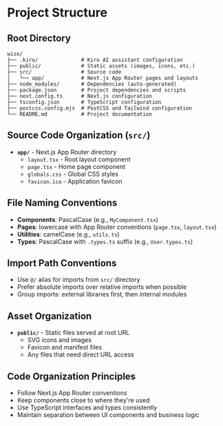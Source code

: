 # Project Structure

## Root Directory
```
wiso/
├── .kiro/              # Kiro AI assistant configuration
├── public/             # Static assets (images, icons, etc.)
├── src/                # Source code
│   └── app/            # Next.js App Router pages and layouts
├── node_modules/       # Dependencies (auto-generated)
├── package.json        # Project dependencies and scripts
├── next.config.ts      # Next.js configuration
├── tsconfig.json       # TypeScript configuration
├── postcss.config.mjs  # PostCSS and Tailwind configuration
└── README.md           # Project documentation
```

## Source Code Organization (`src/`)
- **`app/`** - Next.js App Router directory
  - `layout.tsx` - Root layout component
  - `page.tsx` - Home page component
  - `globals.css` - Global CSS styles
  - `favicon.ico` - Application favicon

## File Naming Conventions
- **Components**: PascalCase (e.g., `MyComponent.tsx`)
- **Pages**: lowercase with App Router conventions (`page.tsx`, `layout.tsx`)
- **Utilities**: camelCase (e.g., `utils.ts`)
- **Types**: PascalCase with `.types.ts` suffix (e.g., `User.types.ts`)

## Import Path Conventions
- Use `@/` alias for imports from `src/` directory
- Prefer absolute imports over relative imports when possible
- Group imports: external libraries first, then internal modules

## Asset Organization
- **`public/`** - Static files served at root URL
  - SVG icons and images
  - Favicon and manifest files
  - Any files that need direct URL access

## Code Organization Principles
- Follow Next.js App Router conventions
- Keep components close to where they're used
- Use TypeScript interfaces and types consistently
- Maintain separation between UI components and business logic